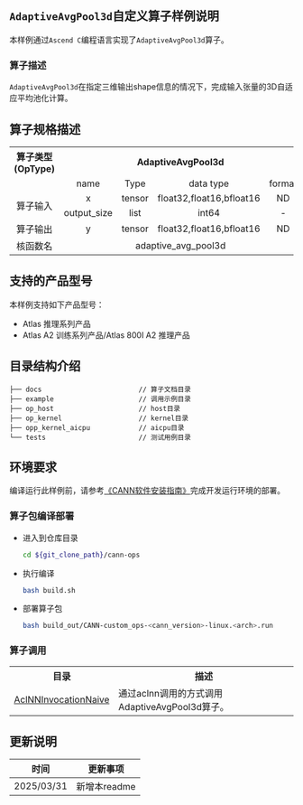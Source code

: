 ## `AdaptiveAvgPool3d`自定义算子样例说明 
本样例通过`Ascend C`编程语言实现了`AdaptiveAvgPool3d`算子。

### 算子描述
`AdaptiveAvgPool3d`在指定三维输出shape信息的情况下，完成输入张量的3D自适应平均池化计算。

## 算子规格描述

<table>
<tr><th align="center">算子类型(OpType)</th><th colspan="4" align="center">AdaptiveAvgPool3d</th></tr> 
<tr><td align="center"> </td><td align="center">name</td><td align="center">Type</td><td align="center">data type</td><td align="center">format</td></tr>  
<tr><td rowspan="3" align="center">算子输入</td>

<tr><td align="center">x</td><td align="center">tensor</td><td align="center">float32,float16,bfloat16</td><td align="center">ND</td></tr>  

<tr><td align="center">output_size</td><td align="center">list</td><td align="center">int64</td><td align="center">-</td></tr> 


<tr><td rowspan="1" align="center">算子输出</td>

<td align="center">y</td><td align="center">tensor</td><td align="center">float32,float16,bfloat16</td><td align="center">ND</td></tr>


<tr><td rowspan="1" align="center">核函数名</td><td colspan="4" align="center">adaptive_avg_pool3d</td></tr>
</table>

## 支持的产品型号
本样例支持如下产品型号：
- Atlas 推理系列产品
- Atlas A2 训练系列产品/Atlas 800I A2 推理产品

## 目录结构介绍
```
├── docs                        // 算子文档目录
├── example                     // 调用示例目录
├── op_host                     // host目录
├── op_kernel                   // kernel目录
├── opp_kernel_aicpu            // aicpu目录
└── tests                       // 测试用例目录
```

## 环境要求
编译运行此样例前，请参考[《CANN软件安装指南》](https://hiascend.com/document/redirect/CannCommunityInstSoftware)完成开发运行环境的部署。

### 算子包编译部署
  - 进入到仓库目录

    ```bash
    cd ${git_clone_path}/cann-ops
    ```

  - 执行编译

    ```bash
    bash build.sh
    ```

  - 部署算子包

    ```bash
    bash build_out/CANN-custom_ops-<cann_version>-linux.<arch>.run
    ```

### 算子调用
<table>
    <th>目录</th><th>描述</th>
    <tr>
        <td><a href="./examples/AclNNInvocationNaive"> AclNNInvocationNaive</td><td>通过aclnn调用的方式调用AdaptiveAvgPool3d算子。</td>
    </tr>
</table>

## 更新说明
| 时间 | 更新事项 |
|----|------|
| 2025/03/31 | 新增本readme |
